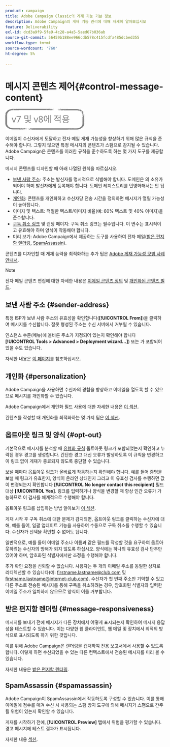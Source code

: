 ```yaml
---
product: campaign
title: Adobe Campaign Classic의 게재 기능 기본 정보
description: Adobe Campaign의 게재 기능 관리에 대해 자세히 알아보십시오
feature: Deliverability
exl-id: dcd3a9f9-5fe9-4c28-a4a5-5aed67b036ab
source-git-commit: 56459b188ee966cdb578c415fcdfa485dcbed355
workflow-type: tm+mt
source-wordcount: '760'
ht-degree: 5%

---
```


# 메시지 콘텐츠 제어{#control-message-content}

![](../../assets/common.svg)

이메일이 수신자에게 도달하고 전자 메일 게재 가능성을 향상하기 위해 많은 규칙을 준수해야 합니다. 그렇지 않으면 특정 메시지의 콘텐츠가 스팸으로 감지될 수 있습니다. Adobe Campaign은 콘텐츠를 이러한 규칙을 준수하도록 하는 몇 가지 도구를 제공합니다.

메시지 콘텐츠를 디자인할 때 아래 나열된 원칙을 따르십시오.

* [보낸 사람 주소](#sender-address): 주소는 발신자를 명시적으로 식별해야 합니다. 도메인은 의 소유가 되어야 하며 발신자에게 등록해야 합니다. 도메인 레지스트리를 민영화해서는 안 됩니다.
* [개인화](#personalization): 콘텐츠를 개인화하고 수신자당 전송 시간을 정의하면 메시지가 열릴 가능성이 높아집니다.
* 이미지 및 텍스트: 적절한 텍스트/이미지 비율(예: 60% 텍스트 및 40% 이미지)을 준수합니다.
* [구독 취소 링크](#opt-out) 및 랜딩 페이지: 구독 취소 링크는 필수입니다. 이 변수는 표시적이고 유효해야 하며 양식이 작동해야 합니다.
* 미리 보기: Adobe Campaign에서 제공하는 도구를 사용하여 전자 메일([받은 편지함 렌더링](#message-responsiveness), [SpamAssassin](#spamassassin)).

콘텐츠를 디자인할 때 게재 능력을 최적화하는 추가 팁은 [Adobe 게재 가능성 모범 사례 안내서](https://experienceleague.adobe.com/docs/deliverability-learn/deliverability-best-practice-guide/content-best-practices-for-optimal-delivery.html).

>[!NOTE]
>
>전자 메일 콘텐츠 편집에 대한 자세한 내용은 [이메일 콘텐츠 정의](defining-the-email-content.md) 및 [개인화된 콘텐츠 빌드](design-and-personalize.md).

## 보낸 사람 주소 {#sender-address}

특정 ISP가 보낸 사람 주소의 유효성을 확인합니다(**[!UICONTROL From]**)을 클릭하여 메시지를 수신합니다. 잘못 형성된 주소는 수신 서버에서 거부될 수 있습니다.

인스턴스 수준(메뉴)에 올바른 주소가 지정되어 있는지 확인해야 합니다 **[!UICONTROL Tools > Advanced > Deployment wizard...]**) 또는 가 포함되어 있을 수도 있습니다.

자세한 내용은 [이 페이지](defining-the-email-content.md)를 참조하십시오.

## 개인화 {#personalization}

Adobe Campaign을 사용하면 수신자의 경험을 향상하고 이메일을 열도록 할 수 있으므로 메시지를 개인화할 수 있습니다.

Adobe Campaign에서 개인화 필드 사용에 대한 자세한 내용은 [이 섹션](personalization-fields.md).

컨텐츠를 작성할 때 개인화를 최적화하는 몇 가지 팁은 [이 섹션](design-and-personalize.md#optimize-personalization).

## 옵트아웃 링크 및 양식 {#opt-out}

기본적으로 메시지를 분석할 때 [유형화 규칙](steps-validating-the-delivery.md#validation-process-with-typologies) 옵트아웃 링크가 포함되었는지 확인하고 누락된 경우 경고를 생성합니다. 간단한 경고 대신 오류가 발생하도록 이 규칙을 변경하고 이 링크 없이 게재가 종료되지 않도록 중단할 수 있습니다.

보낼 때마다 옵트아웃 링크가 올바르게 작동하는지 확인해야 합니다. 예를 들어 증명을 보낼 때 링크가 유효한지, 양식이 온라인 상태인지 그리고 이 유효성 검사를 수행하면 값이 변경되는지 확인합니다 **[!UICONTROL No longer contact this recipient]** 필드 대상 **[!UICONTROL Yes]**. 링크를 입력하거나 양식을 변경할 때 항상 인간 오류가 가능하므로 이 검사를 체계적으로 수행해야 합니다.

옵트아웃 링크를 삽입하는 방법 알아보기 [이 섹션](personalization-blocks.md#personalization-blocks-example).

게재 시작 후 구독 취소에 대한 문제가 감지되면, 옵트아웃 링크를 클릭하는 수신자에 대해, 예를 들어, 일괄 업데이트 기능을 사용하여 수동으로 구독 취소를 수행할 수 있습니다. 수신자가 선택을 확인할 수 없어도 됩니다.

일반적으로, 예를 들어 이메일 주소나 이름과 같은 필드를 작성할 것을 요구하여 옵트아웃하려는 수신자의 방해가 되지 않도록 하십시오. 양식에는 하나의 유효성 검사 단추만 있어야 하며, 암호화된 식별자에서만 조정을 수행해야 합니다.

추가 확인 요청을 신뢰할 수 없습니다. 사용자는 두 개의 이메일 주소를 동일한 상자로 리디렉션할 수 있습니다(예: firstname.lastname@club.com 및 firstname.lastname@internet-club.com). 수신자가 첫 번째 주소만 기억할 수 있고 다른 주소로 전송된 메시지를 통해 구독을 취소하려는 경우, 암호화된 식별자와 입력한 이메일 주소가 일치하지 않으므로 양식이 이를 거부합니다.

## 받은 편지함 렌더링 {#message-responsiveness}

메시지를 보내기 전에 메시지가 다른 장치에서 어떻게 표시되는지 확인하여 메시지 응답성을 테스트할 수 있습니다. 이는 다양한 웹 클라이언트, 웹 메일 및 장치에서 최적의 방식으로 표시되도록 하기 위한 것입니다.

이를 위해 Adobe Campaign은 렌더링을 캡처하여 전용 보고서에서 사용할 수 있도록 합니다. 이렇게 하면 수신되었을 수 있는 다른 컨텍스트에서 전송된 메시지를 미리 볼 수 있습니다.

자세한 내용은 [받은 편지함 렌더링](inbox-rendering.md).

## SpamAssassin {#spamassassin}

Adobe Campaign이 SpamAssassin에서 작동하도록 구성할 수 있습니다. 이를 통해 이메일에 점수를 매겨 수신 시 사용되는 스팸 방지 도구에 의해 메시지가 스팸으로 간주될 위험이 있는지 확인할 수 있습니다.

게재를 시작하기 전에, **[!UICONTROL Preview]** 탭에서 위험을 평가할 수 있습니다. 경고 메시지에 테스트 결과가 표시됩니다.

자세한 내용 [섹션](spamassassin.md).
